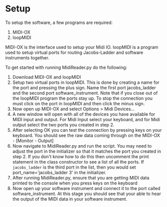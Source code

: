 # Setup
To setup the software, a few programs are required:
1. MIDI-OX
2. loopMIDI

MIDI-OX is the interface used to setup your Midi IO. 
loopMIDI is a program used to setup virtual ports for routing Jacobs-Ladder and software instruments together.

To get started with running MidiReader.py do the following:
1. Download MIDI-OX and loopMIDI
2. Setup two virtual ports in loopMIDI. This is done by creating a name for the port and pressing the plus sign.  Name the first port jacobs_ladder and the second port software_instrument. Note that if you close out of the loopMIDI program the ports stay up.  To stop the connection you must click on the port in loopMIDI and then click the minus sign.
3. Now open up MIDI-OX and select Options > Midi Devices...
4. A new window will open with all of the devices you have available for MIDI input and output. For Midi Input select your keyboard, and for Midi output select the two ports you created in step 2.
5. After selecting OK you can test the connection by pressing keys on your keyboard. You should see the raw data coming through on the MIDI-OX - [Monitor - Output]
6. Now navigate to MidiReader.py and run the script. You may need to adjust the port in the initializer so that it matches the port you created in step 2. If you don't know how to do this then uncomment the print statement in the class constructor to see a list of all the ports. If `jacobs_ladder` is the third port in the list, then you would set port_name='jacobs_ladder 3' in the initializer. 
7. After running MidiReader.py, ensure that you are getting MIDI data printed to the console when you press keys on the keyboard
8. Now open up your software instrument and connect it to the port called software_instrument. At this stage you should see that your able to hear the output of the MIDI data in your software instrument.